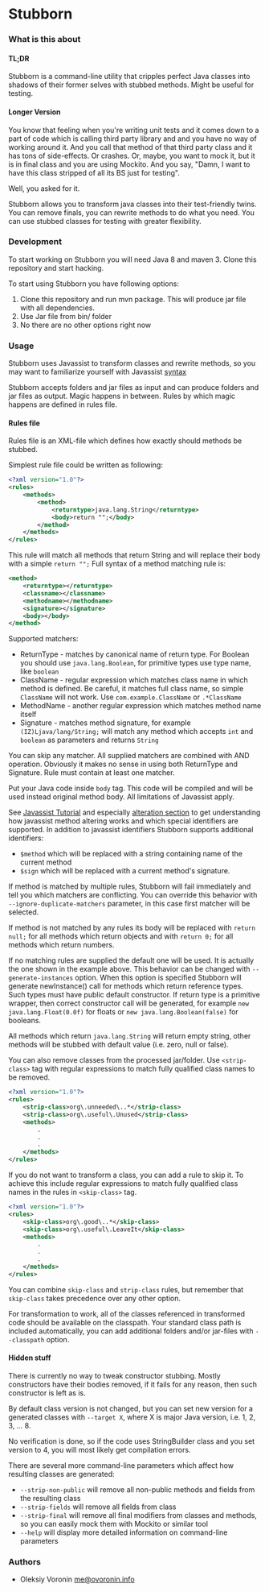 # Stubborn #

### What is this about ###

#### TL;DR ####

Stubborn is a command-line utility that cripples perfect Java classes into shadows of their former selves with stubbed methods. Might be useful for testing.

#### Longer Version ####

You know that feeling when you're writing unit tests and it comes down to a part of code which is calling
third party library and and you have no way of working around it. And you call that method of that third party
class and it has tons of side-effects. Or crashes. Or, maybe, you want to mock it, but it is in final class and
you are using Mockito. And you say, "Damn, I want to have this class stripped of all its BS just for testing".

Well, you asked for it.

Stubborn allows you to transform java classes into their test-friendly twins. You can remove finals, you can
rewrite methods to do what you need. You can use stubbed classes for testing with greater flexibility. 


### Development ###

To start working on Stubborn you will need Java 8 and maven 3. Clone this repository and start hacking.

To start using Stubborn you have following options:
 
 1. Clone this repository and run mvn package. This will produce jar file with all dependencies.
 2. Use Jar file from bin/ folder
 3. No there are no other options right now
 
### Usage ###

Stubborn uses Javassist to transform classes and rewrite methods, so you may want to familiarize yourself with
Javassist [syntax](http://www.csg.ci.i.u-tokyo.ac.jp/~chiba/javassist/tutorial/tutorial2.html#intro)


Stubborn accepts folders and jar files as input and can produce folders and jar files as output. Magic happens in between. 
Rules by which magic happens are defined in rules file. 

#### Rules file ####

Rules file is an XML-file which defines how exactly should methods be stubbed.

Simplest rule file could be written as following:
```xml
<?xml version="1.0"?>
<rules>
    <methods>
        <method>
            <returntype>java.lang.String</returntype>
            <body>return "";</body>
        </method>
    </methods>
</rules>
```

This rule will match all methods that return String and will replace their body with a simple `return "";` Full syntax of a method matching rule is:

```xml
<method>
    <returntype></returntype>
    <classname></classname>
    <methodname></methodname>
    <signature></signature>
    <body></body>
</method>
```

Supported matchers:

* ReturnType - matches by canonical name of return type. For Boolean you should use `java.lang.Boolean`, for primitive types use type name, like `boolean`
* ClassName - regular expression which matches class name in which method is defined. Be careful, it matches full class name, so simple `ClassName` will not work. Use `com.example.ClassName` or `.*ClassName`
* MethodName - another regular expression which matches method name itself
* Signature - matches method signature, for example `(IZ)Ljava/lang/String;` will match any method which accepts `int` and `boolean` as parameters and returns `String`

You can skip any matcher. All supplied matchers are combined with AND operation. Obviously it makes no sense in using both ReturnType and Signature. Rule must contain at least one matcher.

Put your Java code inside `body` tag. This code will be compiled and will be used instead original method body. All limitations of Javassist apply.
 
See [Javassist Tutorial](http://www.csg.ci.i.u-tokyo.ac.jp/~chiba/javassist/tutorial/tutorial2.html#intro) and especially [alteration section](http://www.csg.ci.i.u-tokyo.ac.jp/~chiba/javassist/tutorial/tutorial2.html#alter) to get understanding how javassist method altering works and which special identifiers are supported. In addition to javassist identifiers Stubborn supports additional identifiers:

* `$method` which will be replaced with a string containing name of the current method
* `$sign` which will be replaced with a current method's signature.

If method is matched by multiple rules, Stubborn will fail immediately and tell you which matchers are conflicting. You can override this behavior with `--ignore-duplicate-matchers` parameter, in this case first matcher will be selected.

If method is not matched by any rules its body will be replaced with `return null;` for all methods which return objects and with `return 0;` for all methods which return numbers.

If no matching rules are supplied the default one will be used. It is actually the one shown in the example above. 
This behavior can be changed with `--generate-instances` option. When this option is specified Stubborn will generate newInstance() call for  methods which return reference types. Such types must have public default constructor. If return type is a primitive wrapper, then correct constructor call will be generated, for example `new java.lang.Float(0.0f)` for floats or `new java.lang.Boolean(false)` for booleans.
 
All methods which return `java.lang.String` will return empty string, other methods will be stubbed with default value (i.e. zero, null or false).

You can also remove classes from the processed jar/folder. Use `<strip-class>` tag with regular expressions to match fully qualified class names to be removed.

```xml
<?xml version="1.0"?>
<rules>
    <strip-class>org\.unneeded\..*</strip-class>
    <strip-class>org\.useful\.Unused</strip-class>
    <methods>
        .
        .
        .
    </methods>
</rules>
```

If you do not want to transform a class, you can add a rule to skip it. To achieve this include regular expressions to match fully qualified class names in the rules in `<skip-class>` tag.

```xml
<?xml version="1.0"?>
<rules>
    <skip-class>org\.good\..*</skip-class>
    <skip-class>org\.useful\.LeaveIt</skip-class>
    <methods>
        .
        .
        .
    </methods>
</rules>
```

You can combine `skip-class` and `strip-class` rules, but remember that `skip-class` takes precedence over any other option.
 
For transformation to work, all of the classes referenced in transformed code should be available on the classpath. Your 
standard class path is included automatically, you can add additional folders and/or jar-files with `--classpath` option.

#### Hidden stuff ####

There is currently no way to tweak constructor stubbing. Mostly constructors have their bodies removed, if it fails for
any reason, then such constructor is left as is.

By default class version is not changed, but you can set new version for a generated classes with `--target X`, where
X is major Java version, i.e. 1, 2, 3, ... 8. 

No verification is done, so if the code uses StringBuilder class and you set version to 4, you will most likely get 
compilation errors. 

There are several more command-line parameters which affect how resulting classes are generated:

* `--strip-non-public` will remove all non-public methods and fields from the resulting class
* `--strip-fields` will remove all fields from class
* `--strip-final` will remove all final modifiers from classes and methods, so you can easily mock them with Mockito or similar tool
* `--help` will display more detailed information on command-line parameters


### Authors ###

* Oleksiy Voronin <me@ovoronin.info>
